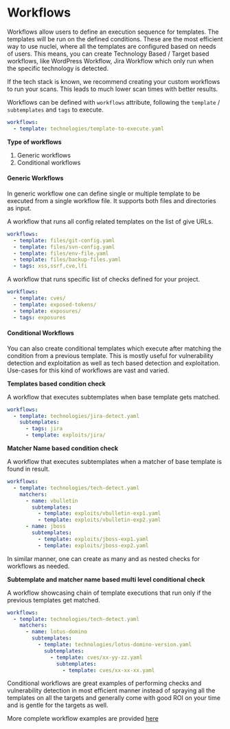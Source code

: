 # Workflows

Workflows allow users to define an execution sequence for templates. The templates will be run on the defined conditions. These are the most efficient way to use nuclei, where all the templates are configured based on needs of users. This means, you can create Technology Based / Target based workflows, like WordPress Workflow, Jira Workflow which only run when the specific technology is detected.

If the tech stack is known, we recommend creating your custom workflows to run your scans. This leads to much lower scan times with better results.

Workflows can be defined with `workflows` attribute, following the `template` / `subtemplates` and `tags` to execute.

```yaml
workflows:
  - template: technologies/template-to-execute.yaml
```

**Type of workflows**

1. Generic workflows
2. Conditional workflows

#### Generic Workflows

In generic workflow one can define single or multiple template to be executed from a single workflow file. It supports both files and directories as input.

A workflow that runs all config related templates on the list of give URLs.

```yaml
workflows:
  - template: files/git-config.yaml
  - template: files/svn-config.yaml
  - template: files/env-file.yaml
  - template: files/backup-files.yaml
  - tags: xss,ssrf,cve,lfi
```

A workflow that runs specific list of checks defined for your project.

```yaml
workflows:
  - template: cves/
  - template: exposed-tokens/
  - template: exposures/
  - tags: exposures
```

#### Conditional Workflows

You can also create conditional templates which execute after matching the condition from a previous template. This is mostly useful for vulnerability detection and exploitation as well as tech based detection and exploitation. Use-cases for this kind of workflows are vast and varied.

**Templates based condition check**

A workflow that executes subtemplates when base template gets matched.

```yaml
workflows:
  - template: technologies/jira-detect.yaml
    subtemplates:
      - tags: jira
      - template: exploits/jira/
```

**Matcher Name based condition check**

A workflow that executes subtemplates when a matcher of base template is found in result.

```yaml
workflows:
  - template: technologies/tech-detect.yaml
    matchers:
      - name: vbulletin
        subtemplates:
          - template: exploits/vbulletin-exp1.yaml
          - template: exploits/vbulletin-exp2.yaml
      - name: jboss
        subtemplates:
          - template: exploits/jboss-exp1.yaml
          - template: exploits/jboss-exp2.yaml
```

In similar manner, one can create as many and as nested checks for workflows as needed.

**Subtemplate and matcher name based multi level conditional check**

A workflow showcasing chain of template executions that run only if the previous templates get matched.


```yaml
workflows:
  - template: technologies/tech-detect.yaml
    matchers:
      - name: lotus-domino
        subtemplates:
          - template: technologies/lotus-domino-version.yaml
            subtemplates:
              - template: cves/xx-yy-zz.yaml
                subtemplates:
                  - template: cves/xx-xx-xx.yaml
```

Conditional workflows are great examples of performing checks and vulnerability detection in most efficient manner instead of spraying all the templates on all the targets and generally come with good ROI on your time and is gentle for the targets as well.

More complete workflow examples are provided [here](../template-examples/workflow.md)
